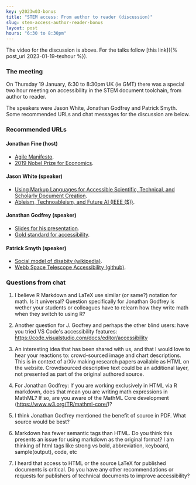 ```yaml
---
key: y2023w03-bonus
title: "STEM access: From author to reader (discussion)"
slug: stem-access-author-reader-bonus
layout: post
hours: "6:30 to 8:30pm"
---
```



The video for the discussion is above. For the talks follow [this
link]({% post_url 2023-01-19-texhour %}).


### The meeting

On Thursday 19 January, 6:30 to 8:30pm UK (ie GMT) there was a special
two hour meeting on accessibility in the STEM document toolchain, from
author to reader.

The speakers were Jason White, Jonathan Godfrey and Patrick
Smyth. Some recommended URLs and chat messages for the discussion are
below.

### Recommended URLs

#### Jonathan Fine (host)

* [Agile Manifesto](https://agilemanifesto.org/).
* [2019 Nobel Prize for Economics](https://www.nobelprize.org/prizes/economic-sciences/2019/press-release/).

#### Jason White (speaker)

* [Using Markup Languages for Accessible Scientific,
Technical, and Scholarly Document Creation](https://scholarworks.rit.edu/jsesd/vol25/iss1/5/).
* [Ableism, Technoableism, and Future AI (IEEE ($))](https://ieeexplore.ieee.org/abstract/document/9035527).

#### Jonathan Godfrey (speaker)

* [Slides for his
  presentation](https://r-resources.massey.ac.nz/presentations/spevi23/).
* [Gold standard for accessibility](https://r-resources.massey.ac.nz/help/goldstandard.html).

#### Patrick Smyth (speaker)

* [Social model of disabity (wikipedia)](https://en.wikipedia.org/wiki/Social_model_of_disability).
* [Webb Space Telescope Accessibility (github)](https://github.com/Iota-School/notebooks-for-all).


### Questions from chat

1. I believe R Markdown and LaTeX use similar (or same?) notation for
math. Is it universal? Question specifically for Jonathan Godfrey is
wether your students or colleagues have to relearn how they write math
when they switch to using R?

1. Another question for J. Godfrey and perhaps the other blind users:
have you tried VS Code's accessibility features:
https://code.visualstudio.com/docs/editor/accessibility

1. An interesting idea that has been shared with us, and that I would
love to hear your reactions to: crowd-sourced image and chart
descriptions. This is in context of arXiv making research papers
available as HTML on the website. Crowdsourced descriptive text could
be an additional layer, not presented as part of the original authored
source.

1. For Jonathan Godfrey: If you are working exclusively in HTML via R
markdown, does that mean you are writing math expressions in MathML?
If so, are you aware of the MathML Core development
(https://www.w3.org/TR/mathml-core/)?

1. I think Jonathan Godfrey mentioned the benefit of source in
PDF. What source would be best?

1. Markdown has fewer semantic tags than HTML. Do you think this
presents an issue for using markdown as the original format? I am
thinking of html tags like strong vs bold, abbreviation, keyboard,
sample(output), code, etc

1. I heard that access to HTML or the source LaTeX for published
documents is critical. Do you have any other recommendations or
requests for publishers of technical documents to improve
accessibility?
